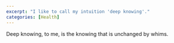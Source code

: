 ```yaml
---
excerpt: "I like to call my intuition 'deep knowing'."
categories: [Health]
---
```

Deep knowing, to me, is the knowing that is unchanged by whims.